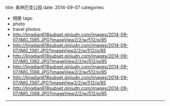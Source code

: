 title: 奥林匹克公园
date: 2014-09-07
categories: 
- 相册
tags: 
- photo
- travel
photos: 
- http://lingdian618subset.qiniudn.com/images/2014-09-07/IMG_1365.JPG?imageView2/2/w/512/q/85
- http://lingdian618subset.qiniudn.com/images/2014-09-07/IMG_1361.JPG?imageView2/2/w/512/q/85
- http://lingdian618subset.qiniudn.com/images/2014-09-07/IMG_1362.JPG?imageView2/2/w/512/q/85
- http://lingdian618subset.qiniudn.com/images/2014-09-07/IMG_1366.JPG?imageView2/2/w/512/q/85
- http://lingdian618subset.qiniudn.com/images/2014-09-07/IMG_1367.JPG?imageView2/2/w/512/q/85
- http://lingdian618subset.qiniudn.com/images/2014-09-07/IMG_1368.JPG?imageView2/2/w/512/q/85
---
